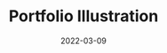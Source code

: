 ---
title: "Portfolio Illustration"
description: "Created In Adobe Illustrator for a personal project"
category: "Designs"
date: "2022-03-09"
bannerImage: "https://res.cloudinary.com/dqkwveihk/image/upload/v1650732686/type_icon_potfolio_852fe06a2c.svg"

tags:
    - example
---